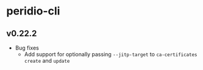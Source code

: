 # peridio-cli

## v0.22.2

* Bug fixes
  * Add support for optionally passing `--jitp-target` to `ca-certificates` `create` and `update`
